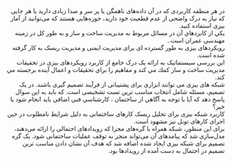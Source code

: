 <div dir="rtl">
 در هر منطقه کاربردی که در آن داده‌های ناهمگن یا پر سر و صدا زیادی دارید یا هر جایی که نیاز به درک واضحی از عدم قطعیت خود دارید، 
حوزه‌هایی هستند که می‌توانید از آمار بیزی استفاده کنید.
<br/>
يكي از كابردهاي آن در مسائل مربوط به مديريت ساخت و ساز و به طور كل در زمينه مهندسي عمران است..
<br/>
رویکردهای بیزی به طور گسترده ای برای مدیریت ایمنی و مدیریت ریسک به کار گرفته شده است. 
<br/>
این بررسی سیستماتیک به ارائه یک درک جامع از کاربرد رویکردهای بیزی در تحقیقات مديريت ساخت و ساز كمك مي كند و مفاهيم را براي
تحقيقات و اعمال آينده برجسته مي كند.
<br/>
شبکه های بیزی می توانند ابزاری برای پشتیبانی از فرآیند تصمیم گیری باشند. در یک تصمیم، مسئله شامل انتخاب مناسب ترین تست تشخیصی است.
كه بايد به اين سوال پاسخ دهد كه آيا با توجه به آگاهي از ساختمان ، كارشناسي فني اضافي بايد انجام شود يا خير؟
<br/>
کاربرد شبکه بیزی برای تحلیل ریسک کارهای ساختمانی به دلیل شرایط نامطلوب در حین اجرای کارهای تونل نيز مشهود است.
<br/>
برای این منظور، شبکه همراه با گره‌های مجزا که رویدادهای احتمالی را ارائه می‌دهند، مدل‌سازی شد که پیامدهای آن می‌تواند منجر به توقف عملیات ساختمانی شود. 
یک گره تصمیم برای شبکه بیزی ایجاد شده اضافه شد که هدف آن نشان دادن مناسب ترین تصمیم در احتمال به دست آمده از رویدادها بود. 
</div>
